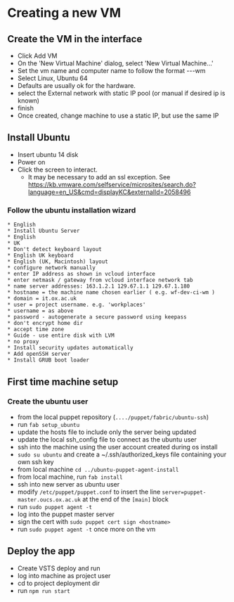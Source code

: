 # Creating a new VM

## Create the VM in the interface
  * Click Add VM
  * On the 'New Virtual Machine' dialog, select 'New Virtual Machine...'
  * Set the vm name and computer name to follow the format <project>-<branch>-<env>-wm
  * Select Linux, Ubuntu 64
  * Defaults are usually ok for the hardware.
  * select the External network with static IP pool (or manual if desired ip is known)
  * finish
  * Once created, change machine to use a static IP, but use the same IP

## Install Ubuntu
  * Insert ubuntu 14 disk
  * Power on
  * Click the screen to interact.
     * It may be necessary to add an ssl exception. See https://kb.vmware.com/selfservice/microsites/search.do?language=en_US&cmd=displayKC&externalId=2058496

### Follow the ubuntu installation wizard
    * English
    * Install Ubuntu Server
    * English
    * UK
    * Don't detect keyboard layout
    * English UK keyboard
    * English (UK, Macintosh) layout
	* configure network manually
	* enter IP address as shown in vcloud interface
	* enter netmask / gateway from vcloud interface network tab
	* name server addresses: 163.1.2.1 129.67.1.1 129.67.1.180
	* hostname = the machine name chosen earlier ( e.g. wf-dev-ci-wm )
	* domain = it.ox.ac.uk
	* user = project username. e.g. 'workplaces'
	* username = as above
	* password - autogenerate a secure password using keepass
	* don't encrypt home dir
	* accept time zone
	* Guide - use entire disk with LVM
	* no proxy
	* Install security updates automatically
	* Add openSSH server
	* Install GRUB boot loader
	
	
## First time machine setup

### Create the ubuntu user
  * from the local puppet repository (```..../puppet/fabric/ubuntu-ssh```)
  * run ```fab setup_ubuntu```
  * update the hosts file to include only the server being updated
  * update the local ssh_config file to connect as the ubuntu user
  * ssh into the machine using the user account created during os install
  * ```sudo su ubuntu``` and create a ~/.ssh/authorized_keys file containing your own ssh key
  * from local machine ```cd ../ubuntu-puppet-agent-install```
  * from local machine, run ```fab install```
  * ssh into new server as ubuntu user
  * modify ```/etc/puppet/puppet.conf``` to insert the line ```server=puppet-master.oucs.ox.ac.uk``` at the end of the ```[main]``` block
  * run ```sudo puppet agent -t```
  * log into the puppet master server
  * sign the cert with ```sudo puppet cert sign <hostname>```
  * run ```sudo puppet agent -t``` once more on the vm
  
## Deploy the app

  * Create VSTS deploy and run
  * log into machine as project user
  * cd to project deployment dir
  * run ```npm run start``` 
